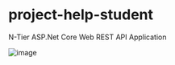 # project-help-student
N-Tier ASP.Net Core Web REST API Application

![image](.ProjectInfoREADME/Home.png)